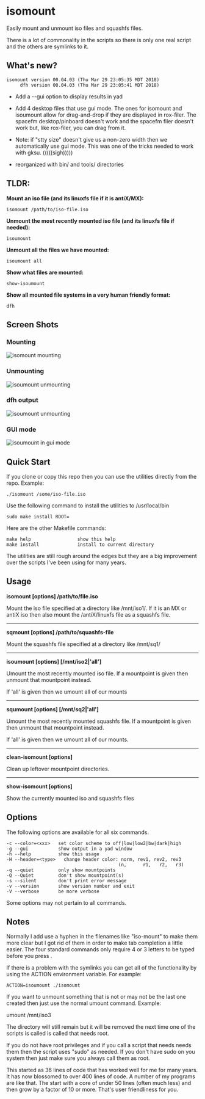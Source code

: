 # isomount
Easily mount and unmount iso files and squashfs files.

There is a lot of commonality in the scripts so there is
only one real script and the others are symlinks to it.

What's new?
-----------

    isomount version 00.04.03 (Thu Mar 29 23:05:35 MDT 2018)
         dfh version 00.04.03 (Thu Mar 29 23:05:41 MDT 2018)

* Add a --gui option to display results in yad

* Add 4 desktop files that use gui mode. The ones for
isomount and isoumount allow for drag-and-drop if they
are displayed in rox-filer.  The spacefm desktop/pinboard
doesn't work and the spacefm filer doesn't work but, like
rox-filer, you can drag from it.

* Note: if "stty size" doesn't give us a non-zero width
then we automatically use gui mode.  This was one of
the tricks needed to work with gksu.  (((((sigh)))))

* reorganized with bin/ and tools/ directories

TLDR:
-----

**Mount an iso file (and its linuxfs file if it is antiX/MX):**

    isomount /path/to/iso-file.iso

**Unmount the most recently mounted iso file (and its linuxfs file if needed):**

    isoumount

**Unmount all the files we have mounted:**

    isoumount all

**Show what files are mounted:**

    show-isoumount

**Show all mounted file systems in a very human friendly format:**

    dfh


Screen Shots
------------
### Mounting

![isomount mounting](/images/isomount-02.png)

### Unmounting


![isoumount unmounting](/images/isoumount-02.png)

### dfh output

![isoumount unmounting](/images/dfh-01.png)

### GUI mode

![isoumount in gui mode](/images/isom-window-01.png)

Quick Start
-----------
If you clone or copy this repo then you can use the utilities
directly from the repo.  Example:

    ./isomount /some/iso-file.iso

Use the following command to install the utilities to /usr/local/bin

    sudo make install ROOT=

Here are the other Makefile commands:

    make help                 show this help
    make install              install to current directory

The utilities are still rough around the edges but they are a big
improvement over the scripts I've been using for many years.

Usage
-----
**isomount [options] /path/to/file.iso**

Mount the iso file specified at a directory like /mnt/iso1/.  If
it is an MX or antiX iso then also mount the /antiX/linuxfs file
as a squashfs file.

--------------------------------------------------------------------

**sqmount [options] /path/to/squashfs-file**

Mount the squashfs file specified at a directory like /mnt/sq1/

--------------------------------------------------------------------

**isoumount [options] [/mnt/iso2|'all']**

Umount the most recently mounted iso file.  If a mountpoint is
given then unmount that mountpoint instead.

If 'all' is given then we umount all of our mounts

-------------------------------------------------------------------

**squmount [options] [/mnt/sq2|'all']**

Umount the most recently mounted squashfs file.  If a mountpoint is
given then unmount that mountpoint instead.

If 'all' is given then we umount all of our mounts.

--------------------------------------------------------------------

**clean-isomount [options]**

Clean up leftover mountpoint directories.

--------------------------------------------------------------------

**show-isomount [options]**

Show the currently mounted iso and squashfs files

Options
-------

The following options are available for all six commands.

    -c --color=<xxx>   set color scheme to off|low|low2|bw|dark|high
    -g --gui           show output in a yad window
    -h --help          show this usage
    -H --header=<type>   change header color: norm, rev1, rev2, rev3
                                             (n,      r1,   r2,   r3)
    -q --quiet         only show mountpoints
    -Q --Quiet         don't show mountpoint(s)
    -s --silent        don't print error message
    -v --version       show version number and exit
    -V --verbose       be more verbose

Some options may not pertain to all commands.

Notes
-----
Normally I add use a hyphen in the filenames like "iso-mount" to
make them more clear but I got rid of them in order to make
tab completion a little easier.  The four standard commands only
require 4 or 3 letters to be typed before you press <Tab>.

If there is a problem with the symlinks you can get all of the
functionality by using the ACTION environment variable.  For
example:

    ACTION=isoumount ./isomount

If you want to unmount something that is not or may not be
the last one created then just use the normal umount command.
Example:

   umount /mnt/iso3

The directory will still remain but it will be removed the next time
one of the scripts is called is called that needs root.

If you do not have root privileges and if you call a script that
needs needs them then the script uses "sudo" as needed.  If you
don't have sudo on you system then just make sure you always call
them as root.

This started as 36 lines of code that has worked well for me for
many years. It has now blossomed to over 400 lines of code.  A
number of my programs are like that.  The start with a core of under
50 lines (often much less) and then grow by a factor of 10 or more.
That's user friendliness for you.
